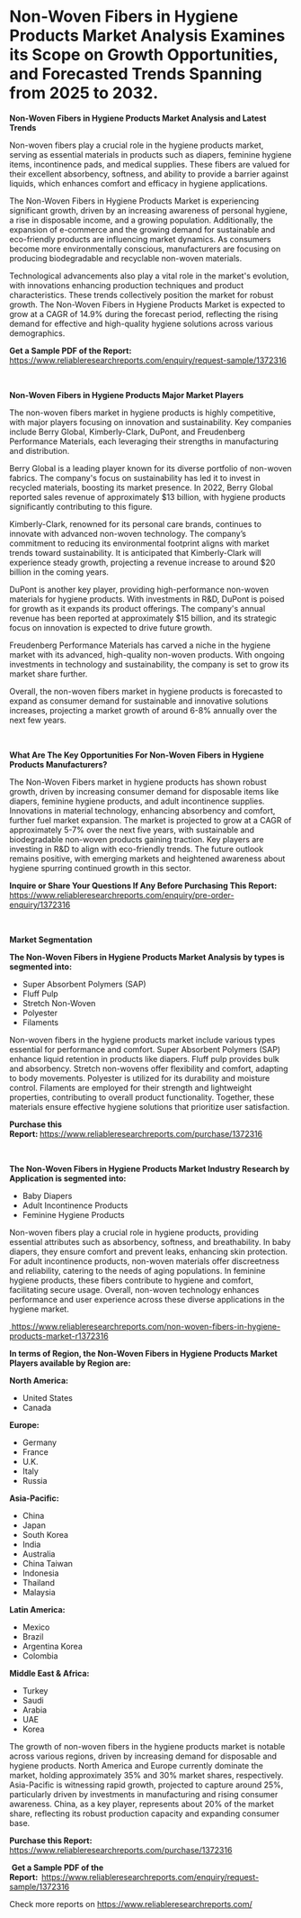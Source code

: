 <p><h1>Non-Woven Fibers in Hygiene Products Market Analysis Examines its Scope on Growth Opportunities, and Forecasted Trends Spanning from 2025 to 2032.</h1></p><p><strong>Non-Woven Fibers in Hygiene Products Market Analysis and Latest Trends</strong></p>
<p><p>Non-woven fibers play a crucial role in the hygiene products market, serving as essential materials in products such as diapers, feminine hygiene items, incontinence pads, and medical supplies. These fibers are valued for their excellent absorbency, softness, and ability to provide a barrier against liquids, which enhances comfort and efficacy in hygiene applications. </p><p>The Non-Woven Fibers in Hygiene Products Market is experiencing significant growth, driven by an increasing awareness of personal hygiene, a rise in disposable income, and a growing population. Additionally, the expansion of e-commerce and the growing demand for sustainable and eco-friendly products are influencing market dynamics. As consumers become more environmentally conscious, manufacturers are focusing on producing biodegradable and recyclable non-woven materials.</p><p>Technological advancements also play a vital role in the market's evolution, with innovations enhancing production techniques and product characteristics. These trends collectively position the market for robust growth. The Non-Woven Fibers in Hygiene Products Market is expected to grow at a CAGR of 14.9% during the forecast period, reflecting the rising demand for effective and high-quality hygiene solutions across various demographics.</p></p>
<p><strong>Get a Sample PDF of the Report:&nbsp;</strong> <a href="https://www.reliableresearchreports.com/enquiry/request-sample/1372316?utm_campaign=3213&utm_medium=2&utm_source=Github&utm_content=ia&utm_term=22032025&utm_id=non-woven-fibers-in-hygiene-products">https://www.reliableresearchreports.com/enquiry/request-sample/1372316</a></p>
<p>&nbsp;</p>
<p><strong>Non-Woven Fibers in Hygiene Products Major Market Players</strong></p>
<p><p>The non-woven fibers market in hygiene products is highly competitive, with major players focusing on innovation and sustainability. Key companies include Berry Global, Kimberly-Clark, DuPont, and Freudenberg Performance Materials, each leveraging their strengths in manufacturing and distribution.</p><p>Berry Global is a leading player known for its diverse portfolio of non-woven fabrics. The company's focus on sustainability has led it to invest in recycled materials, boosting its market presence. In 2022, Berry Global reported sales revenue of approximately $13 billion, with hygiene products significantly contributing to this figure.</p><p>Kimberly-Clark, renowned for its personal care brands, continues to innovate with advanced non-woven technology. The company’s commitment to reducing its environmental footprint aligns with market trends toward sustainability. It is anticipated that Kimberly-Clark will experience steady growth, projecting a revenue increase to around $20 billion in the coming years.</p><p>DuPont is another key player, providing high-performance non-woven materials for hygiene products. With investments in R&D, DuPont is poised for growth as it expands its product offerings. The company's annual revenue has been reported at approximately $15 billion, and its strategic focus on innovation is expected to drive future growth.</p><p>Freudenberg Performance Materials has carved a niche in the hygiene market with its advanced, high-quality non-woven products. With ongoing investments in technology and sustainability, the company is set to grow its market share further. </p><p>Overall, the non-woven fibers market in hygiene products is forecasted to expand as consumer demand for sustainable and innovative solutions increases, projecting a market growth of around 6-8% annually over the next few years.</p></p>
<p>&nbsp;</p>
<p><strong>What Are The Key Opportunities For Non-Woven Fibers in Hygiene Products Manufacturers?</strong></p>
<p><p>The Non-Woven Fibers market in hygiene products has shown robust growth, driven by increasing consumer demand for disposable items like diapers, feminine hygiene products, and adult incontinence supplies. Innovations in material technology, enhancing absorbency and comfort, further fuel market expansion. The market is projected to grow at a CAGR of approximately 5-7% over the next five years, with sustainable and biodegradable non-woven products gaining traction. Key players are investing in R&D to align with eco-friendly trends. The future outlook remains positive, with emerging markets and heightened awareness about hygiene spurring continued growth in this sector.</p></p>
<p><strong>Inquire or Share Your Questions If Any Before Purchasing This Report:</strong> <a href="https://www.reliableresearchreports.com/enquiry/pre-order-enquiry/1372316?utm_campaign=3213&utm_medium=2&utm_source=Github&utm_content=ia&utm_term=22032025&utm_id=non-woven-fibers-in-hygiene-products">https://www.reliableresearchreports.com/enquiry/pre-order-enquiry/1372316</a></p>
<p>&nbsp;</p>
<p><strong>Market Segmentation</strong></p>
<p><strong>The Non-Woven Fibers in Hygiene Products Market Analysis by types is segmented into:</strong></p>
<p><ul><li>Super Absorbent Polymers (SAP)</li><li>Fluff Pulp</li><li>Stretch Non-Woven</li><li>Polyester</li><li>Filaments</li></ul></p>
<p><p>Non-woven fibers in the hygiene products market include various types essential for performance and comfort. Super Absorbent Polymers (SAP) enhance liquid retention in products like diapers. Fluff pulp provides bulk and absorbency. Stretch non-wovens offer flexibility and comfort, adapting to body movements. Polyester is utilized for its durability and moisture control. Filaments are employed for their strength and lightweight properties, contributing to overall product functionality. Together, these materials ensure effective hygiene solutions that prioritize user satisfaction.</p></p>
<p><strong>Purchase this Report:&nbsp;</strong><a href="https://www.reliableresearchreports.com/purchase/1372316?utm_campaign=3213&utm_medium=2&utm_source=Github&utm_content=ia&utm_term=22032025&utm_id=non-woven-fibers-in-hygiene-products">https://www.reliableresearchreports.com/purchase/1372316</a></p>
<p>&nbsp;</p>
<p><strong>The Non-Woven Fibers in Hygiene Products Market Industry Research by Application is segmented into:</strong></p>
<p><ul><li>Baby Diapers</li><li>Adult Incontinence Products</li><li>Feminine Hygiene Products</li></ul></p>
<p><p>Non-woven fibers play a crucial role in hygiene products, providing essential attributes such as absorbency, softness, and breathability. In baby diapers, they ensure comfort and prevent leaks, enhancing skin protection. For adult incontinence products, non-woven materials offer discreetness and reliability, catering to the needs of aging populations. In feminine hygiene products, these fibers contribute to hygiene and comfort, facilitating secure usage. Overall, non-woven technology enhances performance and user experience across these diverse applications in the hygiene market.</p></p>
<p><a href="https://www.reliableresearchreports.com/non-woven-fibers-in-hygiene-products-market-r1372316?utm_campaign=3213&utm_medium=2&utm_source=Github&utm_content=ia&utm_term=22032025&utm_id=non-woven-fibers-in-hygiene-products">&nbsp;https://www.reliableresearchreports.com/non-woven-fibers-in-hygiene-products-market-r1372316</a></p>
<p><strong>In terms of Region, the Non-Woven Fibers in Hygiene Products Market Players available by Region are:</strong></p>
<p>
    <p> <strong> North America: </strong>
        <ul>
            <li>United States</li>
            <li>Canada</li>
        </ul>
        </p> 
    <p> <strong> Europe: </strong>
        <ul>
            <li>Germany</li>
            <li>France</li>
            <li>U.K.</li>
            <li>Italy</li>
            <li>Russia</li>
        </ul>
        </p> 
    <p> <strong> Asia-Pacific: </strong>
        <ul>
            <li>China</li>
            <li>Japan</li>
            <li>South Korea</li>
            <li>India</li>
            <li>Australia</li>
            <li>China Taiwan</li>
            <li>Indonesia</li>
            <li>Thailand</li>
            <li>Malaysia</li>
        </ul>
        </p> 
    <p> <strong> Latin America: </strong>
        <ul>
            <li>Mexico</li>
            <li>Brazil</li>
            <li>Argentina Korea</li>
            <li>Colombia</li>
        </ul>
        </p> 
    <p> <strong> Middle East & Africa: </strong>
        <ul>
            <li>Turkey</li>
            <li>Saudi</li>
            <li>Arabia</li>
            <li>UAE</li>
            <li>Korea</li>
        </ul>
    </p>
    </p>
<p><p>The growth of non-woven fibers in the hygiene products market is notable across various regions, driven by increasing demand for disposable and hygiene products. North America and Europe currently dominate the market, holding approximately 35% and 30% market shares, respectively. Asia-Pacific is witnessing rapid growth, projected to capture around 25%, particularly driven by investments in manufacturing and rising consumer awareness. China, as a key player, represents about 20% of the market share, reflecting its robust production capacity and expanding consumer base.</p></p>
<p><strong>Purchase this Report: </strong><a href="https://www.reliableresearchreports.com/purchase/1372316?utm_campaign=3213&utm_medium=2&utm_source=Github&utm_content=ia&utm_term=22032025&utm_id=non-woven-fibers-in-hygiene-products">https://www.reliableresearchreports.com/purchase/1372316</a></p>
<p>&nbsp;<strong>Get a Sample PDF of the Report:&nbsp;&nbsp;</strong><a href="https://www.reliableresearchreports.com/enquiry/request-sample/1372316?utm_campaign=3213&utm_medium=2&utm_source=Github&utm_content=ia&utm_term=22032025&utm_id=non-woven-fibers-in-hygiene-products">https://www.reliableresearchreports.com/enquiry/request-sample/1372316</a></p>
<p><strong></strong></p>
<p>Check more reports on <a href="https://www.reliableresearchreports.com/?utm_campaign=3213&utm_medium=2&utm_source=Github&utm_content=ia&utm_term=22032025&utm_id=non-woven-fibers-in-hygiene-products">https://www.reliableresearchreports.com/</a></p>